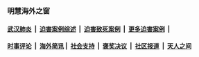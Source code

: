 
### 明慧海外之窗

####  [武汉肺炎](indexes/365.md?t=01081100) &nbsp;|&nbsp;  [迫害案例综述](indexes/328.md?t=01081100) &nbsp;|&nbsp; [迫害致死案例](indexes/277.md?t=01081100)  &nbsp;|&nbsp; [更多迫害案例](indexes/81.md?t=01081100)  &nbsp;|&nbsp; 
####  [时事评论](indexes/251.md?t=01081100) &nbsp;|&nbsp; [海外简讯](indexes/245.md?t=01081100)&nbsp;|&nbsp;  [社会支持](indexes/140.md?t=01081100) &nbsp;|&nbsp; [褒奖决议](indexes/282.md?t=01081100) &nbsp;|&nbsp; [社区报道](indexes/91.md?t=01081100)  &nbsp;|&nbsp; [天人之间](indexes/78.md?t=01081100) 

